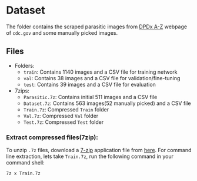 # Dataset
The folder contains the scraped parasitic images from [DPDx A-Z](https://www.cdc.gov/dpdx/az.html) webpage of `cdc.gov` and some manually picked images.

## Files
- Folders:
  - `train`: Contains 1140 images and a CSV file for training network
  - `val`: Contains 38 images and a CSV file for validation/fine-tuning
  - `test`: Contains 39 images and a CSV file for evaluation
- 7zips:
  - `Parasitic.7z`: Contains initial 511 images and a CSV file
  - `Dataset.7z`: Contains 563 images(52 manually picked) and a CSV file
  - `Train.7z`: Compressed `Train` folder
  - `Val.7z`: Compressed `Val` folder
  - `Test.7z`: Compressed `Test` folder

### Extract compressed files(7zip):
To unzip `.7z` files, download a [7-zip](https://www.7-zip.org/) application file from [here](https://www.7-zip.org/download.html).
For command line extraction, lets take `Train.7z`, run the following command in your command shell:
```
7z x Train.7z
```
